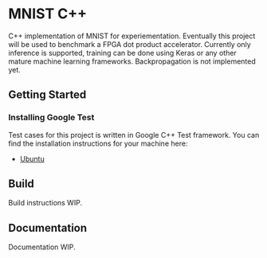 # MNIST C++

C++ implementation of MNIST for experiementation. Eventually this project will be used to benchmark a FPGA dot product
 accelerator. Currently only inference is supported, training can be done using Keras or any other mature machine
 learning frameworks. Backpropagation is not implemented yet.

## Getting Started

### Installing Google Test

Test cases for this project is written in Google C++ Test framework. You can find the installation instructions for your
 machine here:

- [Ubuntu](https://www.eriksmistad.no/getting-started-with-google-test-on-ubuntu/)

## Build

Build instructions WIP.

## Documentation

Documentation WIP.
